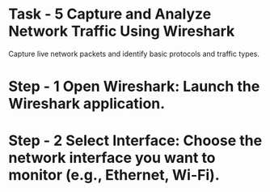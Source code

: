 # Task - 5 Capture and Analyze Network Traffic Using Wireshark
 Capture live network packets and identify basic protocols and traffic types.

 # Step - 1 Open Wireshark: Launch the Wireshark application. 

 # Step - 2 Select Interface: Choose the network interface you want to monitor (e.g., Ethernet, Wi-Fi). 
